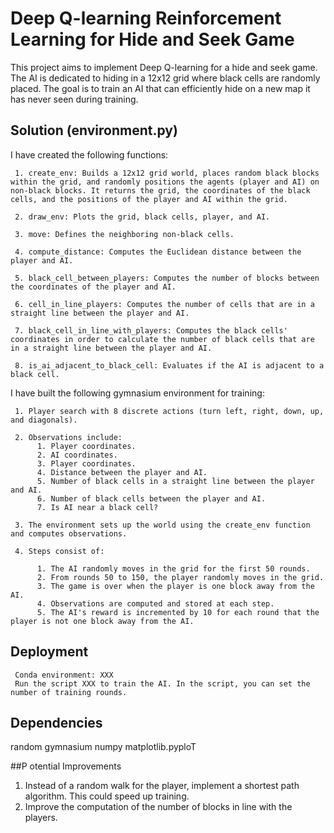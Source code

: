 # Deep Q-learning Reinforcement Learning for Hide and Seek Game

This project aims to implement Deep Q-learning for a hide and seek game. The AI is dedicated to hiding in a 12x12 grid where black cells are randomly placed. The goal is to train an AI that can efficiently hide on a new map it has never seen during training.

## Solution (environment.py)

I have created the following functions:

     1. create_env: Builds a 12x12 grid world, places random black blocks within the grid, and randomly positions the agents (player and AI) on non-black blocks. It returns the grid, the coordinates of the black cells, and the positions of the player and AI within the grid.

     2. draw_env: Plots the grid, black cells, player, and AI.

     3. move: Defines the neighboring non-black cells.

     4. compute_distance: Computes the Euclidean distance between the player and AI.

     5. black_cell_between_players: Computes the number of blocks between the coordinates of the player and AI.

     6. cell_in_line_players: Computes the number of cells that are in a straight line between the player and AI.

     7. black_cell_in_line_with_players: Computes the black cells' coordinates in order to calculate the number of black cells that are in a straight line between the player and AI.

     8. is_ai_adjacent_to_black_cell: Evaluates if the AI is adjacent to a black cell.
     
I have built the following gymnasium environment for training:

     1. Player search with 8 discrete actions (turn left, right, down, up, and diagonals).

     2. Observations include:
          1. Player coordinates.
          2. AI coordinates.
          3. Player coordinates.
          4. Distance between the player and AI.
          5. Number of black cells in a straight line between the player and AI.
          6. Number of black cells between the player and AI.
          7. Is AI near a black cell?
          
     3. The environment sets up the world using the create_env function and computes observations.

     4. Steps consist of:

          1. The AI randomly moves in the grid for the first 50 rounds.
          2. From rounds 50 to 150, the player randomly moves in the grid.
          3. The game is over when the player is one block away from the AI.
          4. Observations are computed and stored at each step.
          5. The AI's reward is incremented by 10 for each round that the player is not one block away from the AI.

## Deployment

     Conda environment: XXX
     Run the script XXX to train the AI. In the script, you can set the number of training rounds.

## Dependencies

random gymnasium numpy matplotlib.pyploT

##P otential Improvements

1. Instead of a random walk for the player, implement a shortest path algorithm. This could speed up training.
2. Improve the computation of the number of blocks in line with the players.
